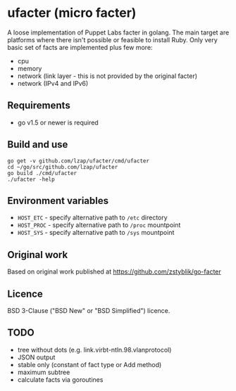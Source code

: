 # ufacter (micro facter)

A loose implementation of Puppet Labs facter in golang. The main target are platforms where there isn't possible or feasible to install Ruby. Only very basic set of facts are implemented plus few more:

* cpu
* memory
* network (link layer - this is not provided by the original facter)
* network (IPv4 and IPv6)

## Requirements

- go v1.5 or newer is required

## Build and use

```
go get -v github.com/lzap/ufacter/cmd/ufacter
cd ~/go/src/github.com/lzap/ufacter
go build ./cmd/ufacter
./ufacter -help
```

## Environment variables

* `HOST_ETC` - specify alternative path to `/etc` directory
* `HOST_PROC` - specify alternative path to `/proc` mountpoint
* `HOST_SYS` - specify alternative path to `/sys` mountpoint

## Original work

Based on original work published at https://github.com/zstyblik/go-facter

## Licence

BSD 3-Clause ("BSD New" or "BSD Simplified") licence.

## TODO

- tree without dots (e.g. link.virbt-ntln.98.vlanprotocol)
- JSON output
- stable only (constant of fact type or Add method)
- maximum subtree
- calculate facts via goroutines

